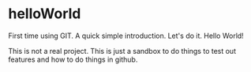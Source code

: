 # helloWorld
First time using GIT. A quick simple introduction. Let's do it. Hello World!

This is not a real project. This is just a sandbox to do things to test out features
and how to do things in github.

